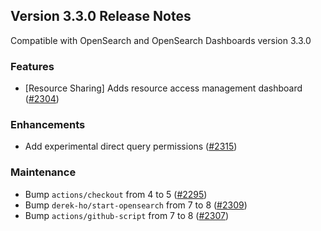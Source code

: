 ## Version 3.3.0 Release Notes

Compatible with OpenSearch and OpenSearch Dashboards version 3.3.0

### Features

* [Resource Sharing] Adds resource access management dashboard ([#2304](https://github.com/opensearch-project/security-dashboards-plugin/pull/2304))

### Enhancements
* Add experimental direct query permissions ([#2315](https://github.com/opensearch-project/security-dashboards-plugin/pull/2315))

### Maintenance
* Bump `actions/checkout` from 4 to 5 ([#2295](https://github.com/opensearch-project/security-dashboards-plugin/pull/2295))
* Bump `derek-ho/start-opensearch` from 7 to 8 ([#2309](https://github.com/opensearch-project/security-dashboards-plugin/pull/2309))
* Bump `actions/github-script` from 7 to 8 ([#2307](https://github.com/opensearch-project/security-dashboards-plugin/pull/2307))